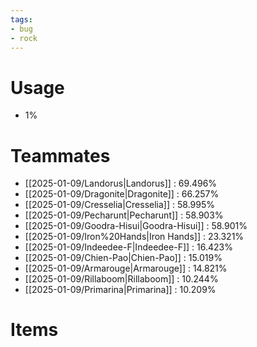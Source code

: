 ```yaml
---
tags:
- bug
- rock
---
```

# Usage
- 1%
# Teammates
- [[2025-01-09/Landorus|Landorus]] : 69.496%
- [[2025-01-09/Dragonite|Dragonite]] : 66.257%
- [[2025-01-09/Cresselia|Cresselia]] : 58.995%
- [[2025-01-09/Pecharunt|Pecharunt]] : 58.903%
- [[2025-01-09/Goodra-Hisui|Goodra-Hisui]] : 58.901%
- [[2025-01-09/Iron%20Hands|Iron Hands]] : 23.321%
- [[2025-01-09/Indeedee-F|Indeedee-F]] : 16.423%
- [[2025-01-09/Chien-Pao|Chien-Pao]] : 15.019%
- [[2025-01-09/Armarouge|Armarouge]] : 14.821%
- [[2025-01-09/Rillaboom|Rillaboom]] : 10.244%
- [[2025-01-09/Primarina|Primarina]] : 10.209%
# Items